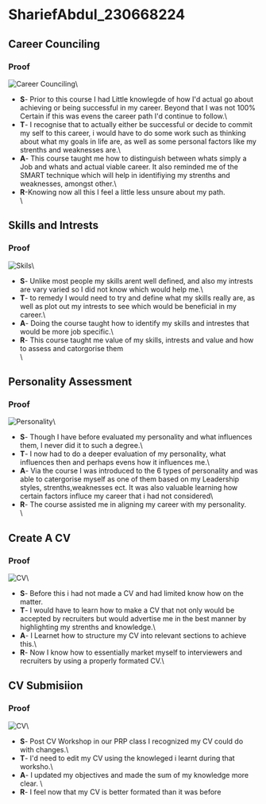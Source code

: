 # ShariefAbdul_230668224
## Career Counciling
### Proof 
![Career Counciling](https://github.com/user-attachments/assets/2bf872f1-1d0d-4bf2-8f5d-adc7f43b58cc)\
+ **S**- Prior to this course I had Little knowlegde of how I'd actual go about achieving or being successful in my career. Beyond that I was not 100% Certain if this was evens the career path I'd continue to follow.\
+ **T**- I recognise that to actually either be successful or decide to commit my self to this career, i would have to do some work such as thinking about what my goals in life are, as well as some personal factors like my strenths
   and weaknesses are.\
+ **A**- This course taught me how to distinguish between whats simply a Job and whats and actual viable career. It also reminded me of the SMART technique which will help in identifiying my strenths and weaknesses, amongst other.\
+ **R**-Knowing now all this I feel a little less unsure about my path.\
\

## Skills and Intrests
### Proof
![Skils](https://github.com/user-attachments/assets/66554de0-d9e3-4390-972e-a904814cf67c)\
+ **S**- Unlike most people my skills arent well defined, and also my intrests are vary varied so I did not know which would help me.\
+ **T**- to remedy I would need to try and define what my skills really are, as well as plot out my intrests to see which would be beneficial in my career.\
+ **A**- Doing the course taught how to identify my skills and intrestes that would be more job specific.\
+ **R**- This course taught me value of my skills, intrests and value and how to assess and catorgorise them\
\

## Personality Assessment
### Proof
![Personality](https://github.com/user-attachments/assets/2c1371cb-737a-49e1-930b-f661e8f79d47)\
+ **S**- Though I have before evaluated my personality and what influences them, I never did it to such a degree.\
+ **T**- I now had to do a deeper evaluation of my personality, what influences then and perhaps evens how it influences me.\
+ **A**- Via the course I was introduced to the 6 types of personality and was able to catergorise myself as one of them based on my Leadership styles, strenths,weaknesses ect. It was also valuable learning how certain factors 
   influce my career that i had not considered\
+ **R**- The course assisted me in aligning my career with my personality.\
\

## Create A CV
### Proof
![CV](https://github.com/user-attachments/assets/11bbb099-3ce0-4c97-9397-92881e4c87ac)\
+ **S**- Before this i had not made a CV and had limited know how on the matter.
+ **T**- I would have to learn how to make a CV that not only would be accepted by recruiters but would advertise me in the best manner by highlighting my strenths and knowledge.\
+ **A**- I Learnet how to structure my CV into relevant sections to achieve this.\
+ **R**- Now I know how to essentially market myself to interviewers and recruiters by using a properly formated CV.\


## CV Submisiion
### Proof
![CV](https://github.com/user-attachments/assets/85519bd7-149c-4906-aae5-495de16fd264)\
+ **S**- Post CV Workshop in our PRP class I recognized my CV could do with changes.\
+ **T**- I'd need to edit my CV using the knowleged i learnt during that worksho.\
+ **A**- I updated my objectives and made the sum of my knowledge more clear. \
+ **R**- I feel now that my CV is better formated than it was before






